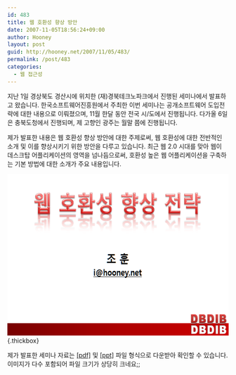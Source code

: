 ```yaml
---
id: 483
title: 웹 호환성 향상 방안
date: 2007-11-05T18:56:24+09:00
author: Hooney
layout: post
guid: http://hooney.net/2007/11/05/483/
permalink: /post/483
categories:
  - 웹 접근성
---
```

지난 1일 경상북도 경산시에 위치한 (재)경북테크노파크에서 진행된 세미나에서 발표하고 왔습니다. 한국소프트웨어진흥원에서 주최한 이번 세미나는 공개소프트웨어 도입전략에 대한 내용으로 이뤄졌으며, 11월 한달 동안 전국 시/도에서 진행됩니다. 다가올 6일은 충북도청에서 진행되며, 제 고향인 광주는 월말 쯤에 진행됩니다.

제가 발표한 내용은 웹 호환성 향상 방안에 대한 주제로써, 웹 호환성에 대한 전반적인 소개 및 이를 향상시키기 위한 방안을 다루고 있습니다. 최근 웹 2.0 시대를 맞아 웹이 데스크탑 어플리케이션의 영역을 넘나듬으로써, 호환성 높은 웹 어플리케이션을 구축하는 기본 방법에 대한 소개가 주요 내용입니다.

[<img src="/wp-content/uploads/2007/11/slide-18-50-44.png" width="599" height="367" alt="웹 호환성 세미나" class="imageframe" />](/wp-content/uploads/2007/11/slide-18-50-44.png "웹 호환성 세미나"){.thickbox}

제가 발표한 세미나 자료는 [[pdf]](/files/img/0711/HoonySlide071101.pdf) 및 [[ppt]](/files/img/0711/HoonySlide071101.ppt) 파일 형식으로 다운받아 확인할 수 있습니다. 이미지가 다수 포함되어 파일 크기가 상당히 크네요;;